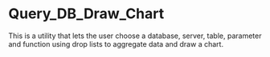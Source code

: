 # Query_DB_Draw_Chart

This is a utility that lets the user choose a database, server, table, parameter and function using drop lists to aggregate data and draw a chart.
